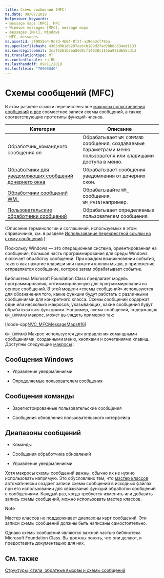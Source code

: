 ```yaml
---
title: Схемы сообщений (MFC)
ms.date: 09/07/2019
helpviewer_keywords:
- message maps [MFC], MFC
- Windows messages [MFC], message maps
- messages [MFC], Windows
- MFC, messages
ms.assetid: 3f9855e4-9d7d-4b64-8f3f-a19ea3cf79ba
ms.openlocfilehash: 4305d9b1db297eebcb189d2fad98b8c634ed1133
ms.sourcegitcommit: 3caf5261b3ea80d9cf14038c116ba981d655cd13
ms.translationtype: MT
ms.contentlocale: ru-RU
ms.lasthandoff: 09/11/2019
ms.locfileid: "70908040"
---
```

# <a name="message-maps-mfc"></a>Схемы сообщений (MFC)

В этом разделе ссылки перечислены все [макросы сопоставления сообщений](../../mfc/reference/message-map-macros-mfc.md) [и все](../../mfc/reference/cwnd-class.md) совместное записи схемы сообщений, а также соответствующие прототипы функций-членов.

|Категория|Описание|
|--------------|-----------------|
|Обработчик\_командного сообщения on|Обрабатывает `WM_COMMAND` сообщения, создаваемые параметрами меню пользователя или клавишами доступа в меню.|
|[Обработчики для уведомляющих сообщений дочернего окна](../../mfc/reference/child-window-notification-message-handlers.md)|Обрабатывает сообщения уведомления от дочерних окон.|
|[Обработчики сообщений WM_](../../mfc/reference/handlers-for-wm-messages.md)|Обрабатывайте `WM_` сообщения, `WM_PAINT`например.|
|[Пользовательские обработчики сообщений](../../mfc/reference/user-defined-handlers.md)|Обрабатывает определяемые пользователем сообщения.|

(Описание терминологии и соглашений, используемых в этом справочнике, см. в разделе [Использование перекрестной ссылки на схему сообщений](../../mfc/reference/how-to-use-the-message-map-cross-reference.md).)

Поскольку Windows — это операционная система, ориентированная на сообщения, большая часть программирования для среды Windows включает обработку сообщений. При каждом возникновении события, такого как нажатие клавиши или нажатия кнопки мыши, в приложение отправляется сообщение, которое затем обрабатывает событие.

Библиотека Microsoft Foundation Class предлагает модель программирования, оптимизированную для программирования на основе сообщений. В этой модели «схемы сообщений» используются для обозначения того, какие функции будут работать с различными сообщениями для конкретного класса. Схемы сообщений содержат один или несколько макросов, указывающих, какие сообщения будут обрабатываться функциями. Например, схема сообщений, содержащая `ON_COMMAND` макрос, может выглядеть примерно так:

[!code-cpp[NVC_MFCMessageMaps#16](../../mfc/reference/codesnippet/cpp/message-maps-mfc_1.cpp)]

`ON_COMMAND` Макрос используется для управления командными сообщениями, созданными меню, кнопками и сочетаниями клавиш. Доступны следующие [макросы](../../mfc/reference/message-map-macros-mfc.md) :

## <a name="windows-messages"></a>Сообщения Windows

- Управление уведомлениями

- Определяемые пользователем сообщения

## <a name="command-messages"></a>Сообщения команды

- Зарегистрированные пользовательские сообщения

- Сообщения обновления пользовательского интерфейса

## <a name="ranges-of-messages"></a>Диапазоны сообщений

- Команды

- Сообщения обработчика обновлений

- Управление уведомлениями

Хотя макросы схемы сообщений важны, обычно их не нужно использовать напрямую. Это обусловлено тем, что [мастер классов](mfc-class-wizard.md) автоматически создает записи схемы сообщений в исходных файлах при его использовании для связывания функций обработки сообщений с сообщениями. Каждый раз, когда требуется изменить или добавить запись схемы сообщений, можно использовать мастер классов.

> [!NOTE]
>  Мастер классов не поддерживает диапазоны карт сообщений. Эти записи схемы сообщений должны быть написаны самостоятельно.

Однако схемы сообщений являются важной частью библиотека Microsoft Foundation Class. Вы должны понять, что они делают, и предоставить документацию для них.

## <a name="see-also"></a>См. также

[Структуры, стили, обратные вызовы и схемы сообщений](../../mfc/reference/structures-styles-callbacks-and-message-maps.md)
